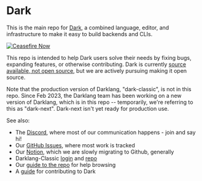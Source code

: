 # Dark

This is the main repo for [Dark](https://darklang.com), a combined language, editor,
and infrastructure to make it easy to build backends and CLIs.

[![Ceasefire Now](https://badge.techforpalestine.org/ceasefire-now)](https://techforpalestine.org/learn-more)

This repo is intended to help Dark users solve their needs by fixing bugs,
expanding features, or otherwise contributing. Dark is currently [source available, not
open source](https://github.com/darklang/dark/blob/main/LICENSE.md), but we are
actively pursuing making it open source.

Note that the production version of Darklang, "dark-classic", is not in this repo.
Since Feb 2023, the Darklang team has been working on a new version of Darklang,
which is in this repo -- temporarily, we're referring to this as "dark-next".
Dark-next isn't yet ready for production use.

See also:

- The [Discord](https://darklang.com/discord-invite), where most of our communication happens - join and say hi!
- Our [GitHub Issues](https://github.com/darklang/dark/issues), where most work is tracked
- Our [Notion](https://darklang.com/magicbox), which we are slowly migrating to Github, generally
- Darklang-Classic [login](https://darklang.com/login) and [repo](https://github.com/darklang/classic-dark/)
- Our [guide to the repo](https://docs.darklang.com/contributing/repo-layout) for help browsing
- A [guide](/CONTRIBUTING.md) for contributing to Dark
